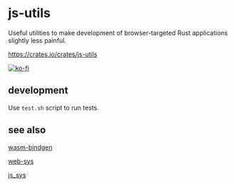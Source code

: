 # js-utils
Useful utilities to make development of browser-targeted Rust applications slightly less painful.

https://crates.io/crates/js-utils

[![ko-fi](https://ko-fi.com/img/githubbutton_sm.svg)](https://ko-fi.com/O5O31JYZ4)

## development

Use `test.sh` script to run tests.

## see also
[wasm-bindgen](https://github.com/rustwasm/wasm-bindgen)

[web-sys](https://rustwasm.github.io/wasm-bindgen/web-sys/index.html)

[js_sys](https://docs.rs/js-sys/latest/js_sys/)
